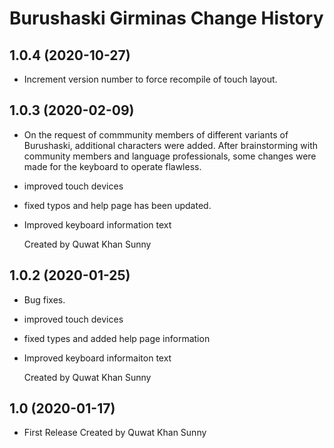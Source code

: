 Burushaski Girminas Change History
====================

1.0.4 (2020-10-27)
----------------
* Increment version number to force recompile of touch layout.

1.0.3 (2020-02-09)
----------------
* On the request of commmunity members of different variants of Burushaski, additional characters were
  added. After brainstorming with community members and language professionals, some changes were made 
  for the keyboard to operate flawless. 
* improved touch devices
* fixed typos and help page has been updated. 
* Improved keyboard information text

  Created by Quwat Khan Sunny

1.0.2 (2020-01-25)
----------------
* Bug fixes.
* improved touch devices
* fixed types and added help page information
* Improved keyboard informaiton text

  Created by Quwat Khan Sunny



1.0 (2020-01-17)
----------------
* First Release
  Created by Quwat Khan Sunny
